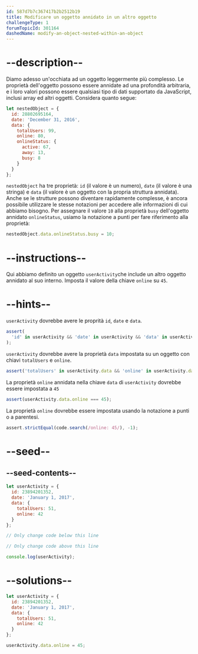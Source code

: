 ```yaml
---
id: 587d7b7c367417b2b2512b19
title: Modificare un oggetto annidato in un altro oggetto
challengeType: 1
forumTopicId: 301164
dashedName: modify-an-object-nested-within-an-object
---
```


# --description--

Diamo adesso un'occhiata ad un oggetto leggermente più complesso. Le proprietà dell'oggetto possono essere annidate ad una profondità arbitraria, e i loro valori possono essere qualsiasi tipo di dati supportato da JavaScript, inclusi array ed altri oggetti. Considera quanto segue:

```js
let nestedObject = {
  id: 28802695164,
  date: 'December 31, 2016',
  data: {
    totalUsers: 99,
    online: 80,
    onlineStatus: {
      active: 67,
      away: 13,
      busy: 8
    }
  }
};
```

`nestedObject` ha tre proprietà: `id` (il valore è un numero), `date` (il valore è una stringa) e `data` (il valore è un oggetto con la propria struttura annidata). Anche se le strutture possono diventare rapidamente complesse, è ancora possibile utilizzare le stesse notazioni per accedere alle informazioni di cui abbiamo bisogno. Per assegnare il valore `10` alla proprietà `busy` dell'oggetto annidato `onlineStatus`, usiamo la notazione a punti per fare riferimento alla proprietà:

```js
nestedObject.data.onlineStatus.busy = 10;
```

# --instructions--

Qui abbiamo definito un oggetto `userActivity`che include un altro oggetto annidato al suo interno. Imposta il valore della chiave `online` su `45`.

# --hints--

`userActivity` dovrebbe avere le proprità `id`, `date` e `data`.

```js
assert(
  'id' in userActivity && 'date' in userActivity && 'data' in userActivity
);
```

`userActivity` dovrebbe avere la proprietà `data` impostata su un oggetto con chiavi `totalUsers` e `online`.

```js
assert('totalUsers' in userActivity.data && 'online' in userActivity.data);
```

La proprietà `online` annidata nella chiave `data` di `userActivity` dovrebbe essere impostata a `45`

```js
assert(userActivity.data.online === 45);
```

La proprietà `online` dovrebbe essere impostata usando la notazione a punti o a parentesi.

```js
assert.strictEqual(code.search(/online: 45/), -1);
```

# --seed--

## --seed-contents--

```js
let userActivity = {
  id: 23894201352,
  date: 'January 1, 2017',
  data: {
    totalUsers: 51,
    online: 42
  }
};

// Only change code below this line

// Only change code above this line

console.log(userActivity);
```

# --solutions--

```js
let userActivity = {
  id: 23894201352,
  date: 'January 1, 2017',
  data: {
    totalUsers: 51,
    online: 42
  }
};

userActivity.data.online = 45;
```
